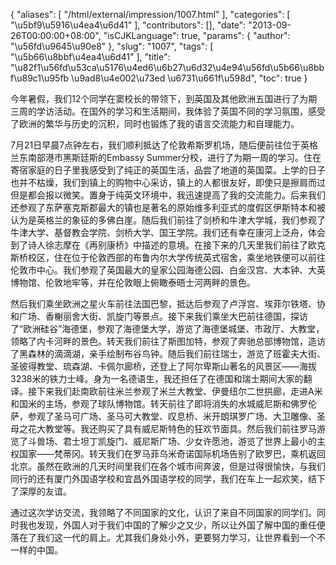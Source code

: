 {
    "aliases": [
        "/html/external/impression/1007.html"
    ],
    "categories": [
        "\u5bf9\u5916\u4ea4\u6d41"
    ],
    "contributors": [],
    "date": "2013-09-26T00:00:00+08:00",
    "isCJKLanguage": true,
    "params": {
        "author": "\u56fd\u9645\u90e8"
    },
    "slug": "1007",
    "tags": [
        "\u5b66\u8bbf\u4ea4\u6d41"
    ],
    "title": "\u82f1\u56fd\u53ca\u5176\u4ed6\u6b27\u6d32\u4e94\u56fd\u5b66\u8bbf\u89c1\u95fb \u9ad8\u4e002\u73ed \u6731\u661f\u598d",
    "toc": true
}

今年暑假，我们12个同学在窦校长的带领下，到英国及其他欧洲五国进行了为期三周的学访活动。在国外的学习和生活期间，我体验了英国不同的学习氛围，感受了欧洲的繁华与历史的沉积，同时也锻炼了我的语言交流能力和自理能力。




7月21日早晨7点钟左右，我们顺利抵达了伦敦希斯罗机场，随后便前往位于英格兰东南部港市黑斯廷斯的Embassy Summer分校，进行了为期一周的学习。住在寄宿家庭的日子里我感受到了纯正的英国生活，品尝了地道的英国菜。上学的日子也并不枯燥，我们到镇上的购物中心采访，镇上的人都很友好，即使只是擦肩而过但是都会报以微笑。置身于纯英文环境中，我迅速提高了我的交流能力。后来我们还参观了东萨塞克斯郡最大的镇也是著名的原始维多利亚式的度假区伊斯特本和被认为是英格兰的象征的多佛白崖。随后我们前往了剑桥和牛津大学城，我们参观了牛津大学、基督教会学院、剑桥大学、国王学院。我们还有幸在康河上泛舟，体会到了诗人徐志摩在《再别康桥》中描述的意境。在接下来的几天里我们前往了欧克斯桥校区，住在位于伦敦西部的布鲁内尔大学传统英式宿舍，乘坐地铁便可以前往伦敦市中心。我们参观了英国最大的皇家公园海德公园、白金汉宫、大本钟、大英博物馆、伦敦地牢等，并在伦敦眼上俯瞰泰晤士河两畔的景色。




然后我们乘坐欧洲之星火车前往法国巴黎，抵达后参观了卢浮宫、埃菲尔铁塔、协和广场、香榭丽舍大街、凯旋门等景点。接下来我们乘坐大巴前往德国，探访了“欧洲硅谷”海德堡，参观了海德堡大学，游览了海德堡城堡、市政厅、大教堂，领略了内卡河畔的景色。转天我们前往了斯图加特，参观了奔驰总部博物馆，造访了黑森林的滴滴湖，亲手绘制布谷鸟钟。随后我们前往瑞士，游览了班霍夫大街、圣彼得教堂、琉森湖、卡佩尔廊桥，还登上了阿尔卑斯山著名的风景区——海拔3238米的铁力士峰。身为一名德语生，我还担任了在德国和瑞士期间大家的翻译。接下来我们赴南欧前往米兰参观了米兰大教堂、伊曼纽尔二世拱廊，走进A米和国米的主场，参观了球队博物馆。转天前往了即将消失的水城威尼斯和佛罗伦萨，参观了圣马可广场、圣马可大教堂、叹息桥、米开朗琪罗广场、大卫雕像、圣母之花大教堂等。我还购买了具有威尼斯特色的狂欢节面具。然后我们前往罗马游览了斗兽场、君士坦丁凯旋门、威尼斯广场、少女许愿池，游览了世界上最小的主权国家——梵蒂冈。转天我们在罗马菲乌米奇诺国际机场告别了欧罗巴，乘机返回北京。虽然在欧洲的几天时间里我们在各个城市间奔波，但是过得很愉快，与我们同行的还有厦门外国语学校和宜昌外国语学校的同学，我们在车上一起欢笑，结下了深厚的友谊。




通过这次学访交流，我领略了不同国家的文化，认识了来自不同国家的同学们。同时我也发现，外国人对于我们中国的了解少之又少，所以让外国了解中国的重任便落在了我们这一代的肩上。尤其我们身处小外，更要努力学习，让世界看到一个不一样的中国。


